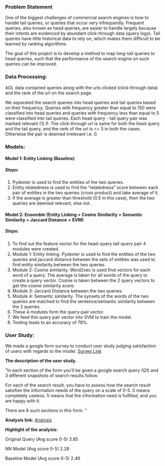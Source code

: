 ### Problem Statement
One of the biggest challenges of commercial search engines is how to handle tail queries, or queries that occur very infrequently. Frequent queries, also known as head queries, are easier to handle largely because their intents are evidenced by abundant click-through data (query logs). Tail queries have little historical data to rely on, which makes them difficult to be learned by ranking algorithms.

The goal of this project is to develop a method to map long-tail queries to head queries, such that the performance of the search engine on such queries can be improved.

### Data Processing:
AOL data contained queries along with the urls clicked (click-through data) and the rank of the url on the search page.

We separated the search queries into head queries and tail queries based on their frequency. Queries with frequency greater than equal to 150 were classified into head queries and queries with frequency less than equal to 5 were classified into tail queries.
Each head query - tail query pair was marked relevant (1) if:
The click-through url is same for both the head query and the tail query, and the rank of the url is <= 5 in both the cases.
Otherwise the pair is deemed irrelevant i.e. 0.



### Models:

#### Model 1: Entity Linking (Baseline)

##### Steps:
1. Pydexter is used to find the entities of the two queries.
2. Entity relatedness is used to find the “relatedness” score between each pair of entities in the two queries (cross product) and take average of it.
3. If the average is greater than threshold (0.5 in this case), then the two queries are deemed relevant, else not.
  

#### Model 2: Ensemble (Entity Linking + Cosine Similarity + Semantic Similarity + Jaccard Distance + SVM)

##### Steps:
1. To find out the feature vector for the head-query tail-query pair 4 modules were created.
2. Module 1: Entity linking. Pydexter is used to find the entities of the two queries and jaccard distance between the sets of entities was used to find entity similarity between the two queries.
3. Module 2: Cosine similarity. Word2vec is used find vectors for each word of a query. The average is taken for all words of the query to create a query vector. Cosine is taken between the 2 query vectors to get the cosine similarity score.
4. Module 3: Jaccard Distance between the two queries.
5. Module 4: Semantic similarity. The synsets of the words of the two queries are matched to find the sentence/semantic similarity between the 2 queries.
6. These 4 modules form the query-pair vector.
7. We feed this query pair vector into SVM to train the model.
8. Testing leads to an accuracy of 78%.

### User Study:

We made a google form survey to conduct user study judging satisfaction of users with regards to the model.
[Survey Link](https://goo.gl/forms/EMtoE3pf3NaZXcT32)

**The description of the user study.**

"In each section of the form you'll be given a google search query (Q1) and 3 different snapshots of search results follow.

For each of the search result, you have to assess how the search result satisfies the information needs of the query on a scale of 0-5.
0 means completely useless. 5 means that the information need is fulfilled, and you are happy with it.

There are 8 such sections in this form. "

**Analysis link:** [Analysis](https://docs.google.com/document/d/1z0DhYsh5hhhxzttlt9jYHbw3PaMD0k47R1pVLcAS6W0/edit?usp=sharing)

**Highlight of the analysis:**


Original Query (Avg score 0-5)
3.85

NN Model (Avg score 0-5)
2.28

Baseline Model (Avg score 0-5)
2.46


